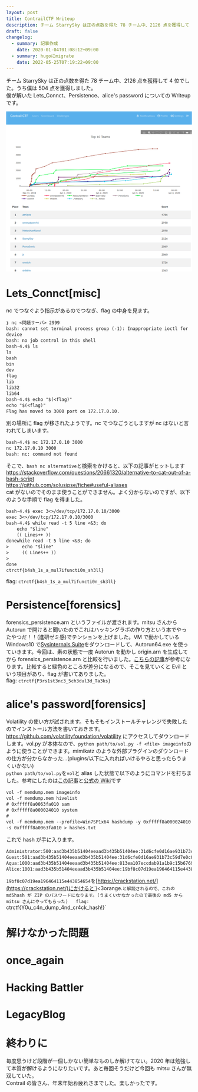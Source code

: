 ```yaml
---
layout: post
title: ContrailCTF Writeup
description: チーム StarrySky は正の点数を得た 78 チーム中、2126 点を獲得して 4 位でした。うち僕は 504 点を獲得しました。 
draft: false
changelog:
  - summary: 記事作成
    date: 2020-01-04T01:08:12+09:00
  - summary: hugoにmigrate
    date: 2022-05-25T07:19:22+09:00
---
```


チーム StarrySky は正の点数を得た 78 チーム中、2126 点を獲得して 4 位でした。うち僕は 504 点を獲得しました。  
僕が解いた Lets_Connct、Persistence、alice's password についての Writeup です。

![](./p-1.png)

# Lets_Connct[misc]

nc でつなぐよう指示があるのでつなぎ、flag の中身を見ます。

```
❯ nc <問題サーバ> 2999
bash: cannot set terminal process group (-1): Inappropriate ioctl for device
bash: no job control in this shell
bash-4.4$ ls
ls
bash
bin
dev
flag
lib
lib32
lib64
bash-4.4$ echo "$(<flag)"
echo "$(<flag)"
Flag has moved to 3000 port on 172.17.0.10.
```

別の場所に flag が移されたようです。nc でつなごうとしますが nc はないと言われてしまいます。

```
bash-4.4$ nc 172.17.0.10 3000
nc 172.17.0.10 3000
bash: nc: command not found
```

そこで、`bash nc alternative`と検索をかけると、以下の記事がヒットします  
https://stackoverflow.com/questions/20661320/alternative-to-cat-out-of-a-bash-script  
https://github.com/solusipse/fiche#useful-aliases  
cat がないのでそのまま使うことができません。よく分からないのですが、以下のような手順で flag を得ました。

```
bash-4.4$ exec 3<>/dev/tcp/172.17.0.10/3000
exec 3<>/dev/tcp/172.17.0.10/3000
bash-4.4$ while read -t 5 line <&3; do
    echo "$line"
    (( Lines++ ))
donewhile read -t 5 line <&3; do
>     echo "$line"
>     (( Lines++ ))
>
done
ctrctf{b4sh_1s_a_mul7ifuncti0n_sh3ll}
```

flag: `ctrctf{b4sh_1s_a_mul7ifuncti0n_sh3ll}`

# Persistence[forensics]

forensics_persistence.arn というファイルが渡されます。mitsu さんから Autorun で開けると聞いたのでこれはハッキングラボの作り方という本でやったやつだ！！(進研ゼミ感)でテンションを上げました。VM で動かしている Windows10 で[Sysinternals Suite](https://docs.microsoft.com/ja-jp/sysinternals/downloads/sysinternals-suite)をダウンロードして、Autorun64.exe を使っていきます。今回は、素の状態で一度 Autorun を動かし origin.arn を生成してから forensics_persistence.arn と比較を行いました。[こちらの記事](https://www.atmarkit.co.jp/ait/articles/1407/28/news021.html)が参考になります。比較すると緑色のところが差分になるので、そこを見ていくと Evil という項目があり、flag が書いてありました。  
flag: `ctrctf{P3rs1st3nc3_5ch3dul3d_Ta3ks}`

# alice's password[forensics]

Volatility の使い方が試されます。そもそもインストールチャレンジで失敗したのでインストール方法を書いておきます。  
https://github.com/volatilityfoundation/volatility にアクセスしてダウンロードします。vol.py が本体なので、`python path/to/vol.py -f <file> imageinfo`のように使うことができます。mimikatz のような外部プラグインのダウンロードの仕方が分からなかった...(plugins/以下に入れればいけるやろと思ったらうまくいかない)  
`python path/to/vol.py`を`vol`と alias した状態で以下のようにコマンドを打ちました。参考にしたのは[この記事](https://www.andreafortuna.org/2017/11/15/how-to-retrieve-users-passwords-from-a-windows-memory-dump-using-volatility/)と[公式の Wiki](https://github.com/volatilityfoundation/volatility/wiki/Command-Reference)です

```
vol -f memdump.mem imageinfo
vol -f memdump.mem hivelist
# 0xfffff8a0063fa010 sam
# 0xfffff8a000024010 system
#
vol -f memdump.mem --profile=Win7SP1x64 hashdump -y 0xfffff8a000024010 -s 0xfffff8a0063fa010 > hashes.txt
```

これで hash が手に入ります。

```
Administrator:500:aad3b435b51404eeaad3b435b51404ee:31d6cfe0d16ae931b73c59d7e0c089c0:::
Guest:501:aad3b435b51404eeaad3b435b51404ee:31d6cfe0d16ae931b73c59d7e0c089c0:::
Aqua:1000:aad3b435b51404eeaad3b435b51404ee:813ea107eccdab91a1b9c15b67693cb4:::
Alice:1001:aad3b435b51404eeaad3b435b51404ee:19bf8c07d19ea196464115e443854654:::
```

`19bf8c07d19ea196464115e443854654`を[https://crackstation.net/](https://crackstation.net/)にかけると`i<3orange.`と解読されるので、これの md5hash が ZIP のパスワードになります。(うまくいかなかったので最後の md5 から mitsu さんにやってもらった)  
flag: `ctrctf{Y0u_c4n_dump_4nd_cr4ck_hash!}`

# 解けなかった問題

# once_again

# Hacking Battler

# LegacyBlog

# 終わりに

毎度思うけど段階が一個しかない簡単なものしか解けてない。2020 年は勉強して本質が解けるようになりたいです。あと毎回そうだけど今回も mitsu さんが無双していた。  
Contrail の皆さん、年末年始お疲れさまでした。楽しかったです。
